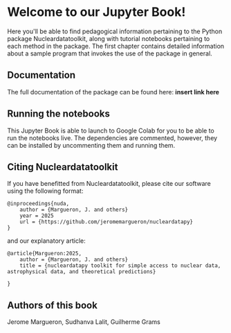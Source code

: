 # Welcome to our Jupyter Book!

Here you'll be able to find pedagogical information pertaining to the Python package Nucleardatatoolkit, along with tutorial notebooks
pertaining to each method in the package. The first chapter contains detailed information about a sample program that invokes the use of the package in general.

## Documentation

The full documentation of the package can be found here:
**insert link here**

## Running the notebooks

This Jupyter Book is able to launch to Google Colab for you to be able to run the notebooks live. The dependencies are commented, however, they can be installed by uncommenting them and running them.

## Citing Nucleardatatoolkit

If you have benefitted from Nucleardatatoolkit, please cite our software using the following format:

```
@inproceedings{nuda,
    author = {Margueron, J. and others}
    year = 2025
    url = {https://github.com/jeromemargueron/nucleardatapy}
}
```

and our explanatory article:

```
@article{Margueron:2025,
    author = {Margueron, J. and others}
    title = {nucleardatapy toolkit for simple access to nuclear data,
astrophysical data, and theoretical predictions}

}
```

## Authors of this book

Jerome Margueron, Sudhanva Lalit, Guilherme Grams
